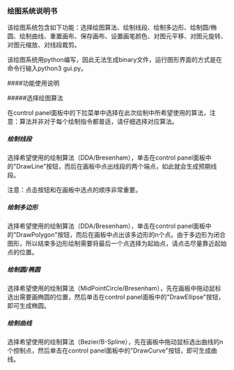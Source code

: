 ### 绘图系统说明书

该绘图系统包含如下功能：选择绘图算法、绘制线段、绘制多边形、绘制圆/椭圆、绘制曲线、重置画布、保存画布、设置画笔颜色、对图元平移、对图元旋转、对图元缩放、对线段裁剪。

该绘图系统用python编写，因此无法生成binary文件，运行图形界面的方式是在命令行输入python3 gui.py。

####功能使用说明

#####选择绘图算法

在control panel面板中的下拉菜单中选择在此次绘制中所希望使用的算法，注意：算法并非对于每个绘制指令都普适，请仔细选择对应算法。

##### 绘制线段

选择希望使用的绘制算法（DDA/Bresenham），单击在control panel面板中的"DrawLine"按钮，而后在画板中点出线段的两个端点，如此就会生成预期线段。

注意：点击按钮和在画板中选点的顺序非常重要。

##### 绘制多边形

选择希望使用的绘制算法（DDA/Bresenham），单击在control panel面板中的"DrawPolygon"按钮，而后在画板中点出该多边形的n个点。由于多边形为闭合图形，所以结束多边形绘制需要将最后一个点选择为起始点，请点击尽量靠近起始点的位置。

##### 绘制圆/椭圆

选择希望使用的绘制算法（MidPointCircle/Bresenham），先在画板中拖动鼠标选出需要画椭圆的位置，然后单击在control panel面板中的"DrawEllipse"按钮，即可生成椭圆。

##### 绘制曲线

选择希望使用的绘制算法（Bezier/B-Spline），先在画板中拖动鼠标选出曲线的n个控制点，然后单击在control panel面板中的"DrawCurve"按钮，即可生成曲线。